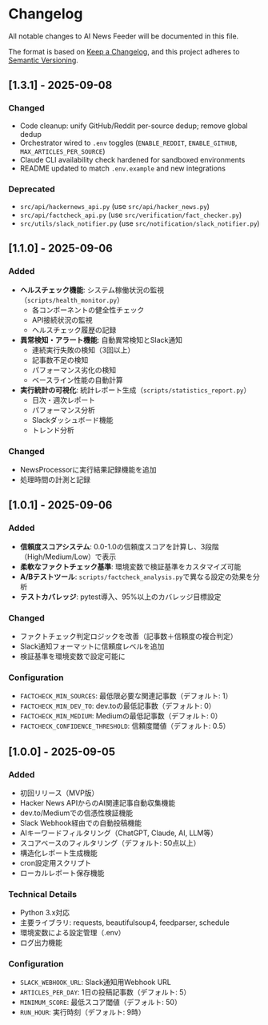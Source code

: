 # Changelog

All notable changes to AI News Feeder will be documented in this file.

The format is based on [Keep a Changelog](https://keepachangelog.com/en/1.0.0/),
and this project adheres to [Semantic Versioning](https://semver.org/spec/v2.0.0.html).

## [1.3.1] - 2025-09-08

### Changed
- Code cleanup: unify GitHub/Reddit per-source dedup; remove global dedup
- Orchestrator wired to `.env` toggles (`ENABLE_REDDIT`, `ENABLE_GITHUB`, `MAX_ARTICLES_PER_SOURCE`)
- Claude CLI availability check hardened for sandboxed environments
- README updated to match `.env.example` and new integrations

### Deprecated
- `src/api/hackernews_api.py` (use `src/api/hacker_news.py`)
- `src/api/factcheck_api.py` (use `src/verification/fact_checker.py`)
- `src/utils/slack_notifier.py` (use `src/notification/slack_notifier.py`)

## [1.1.0] - 2025-09-06

### Added
- **ヘルスチェック機能**: システム稼働状況の監視（`scripts/health_monitor.py`）
  - 各コンポーネントの健全性チェック
  - API接続状況の監視
  - ヘルスチェック履歴の記録
- **異常検知・アラート機能**: 自動異常検知とSlack通知
  - 連続実行失敗の検知（3回以上）
  - 記事数不足の検知
  - パフォーマンス劣化の検知
  - ベースライン性能の自動計算
- **実行統計の可視化**: 統計レポート生成（`scripts/statistics_report.py`）
  - 日次・週次レポート
  - パフォーマンス分析
  - Slackダッシュボード機能
  - トレンド分析

### Changed
- NewsProcessorに実行結果記録機能を追加
- 処理時間の計測と記録

## [1.0.1] - 2025-09-06

### Added
- **信頼度スコアシステム**: 0.0-1.0の信頼度スコアを計算し、3段階（High/Medium/Low）で表示
- **柔軟なファクトチェック基準**: 環境変数で検証基準をカスタマイズ可能
- **A/Bテストツール**: `scripts/factcheck_analysis.py`で異なる設定の効果を分析
- **テストカバレッジ**: pytest導入、95%以上のカバレッジ目標設定

### Changed
- ファクトチェック判定ロジックを改善（記事数＋信頼度の複合判定）
- Slack通知フォーマットに信頼度レベルを追加
- 検証基準を環境変数で設定可能に

### Configuration
- `FACTCHECK_MIN_SOURCES`: 最低限必要な関連記事数（デフォルト: 1）
- `FACTCHECK_MIN_DEV_TO`: dev.toの最低記事数（デフォルト: 0）
- `FACTCHECK_MIN_MEDIUM`: Mediumの最低記事数（デフォルト: 0）
- `FACTCHECK_CONFIDENCE_THRESHOLD`: 信頼度閾値（デフォルト: 0.5）

## [1.0.0] - 2025-09-05

### Added
- 初回リリース（MVP版）
- Hacker News APIからのAI関連記事自動収集機能
- dev.to/Mediumでの信憑性検証機能
- Slack Webhook経由での自動投稿機能
- AIキーワードフィルタリング（ChatGPT, Claude, AI, LLM等）
- スコアベースのフィルタリング（デフォルト: 50点以上）
- 構造化レポート生成機能
- cron設定用スクリプト
- ローカルレポート保存機能

### Technical Details
- Python 3.x対応
- 主要ライブラリ: requests, beautifulsoup4, feedparser, schedule
- 環境変数による設定管理（.env）
- ログ出力機能

### Configuration
- `SLACK_WEBHOOK_URL`: Slack通知用Webhook URL
- `ARTICLES_PER_DAY`: 1日の投稿記事数（デフォルト: 5）
- `MINIMUM_SCORE`: 最低スコア閾値（デフォルト: 50）
- `RUN_HOUR`: 実行時刻（デフォルト: 9時）
